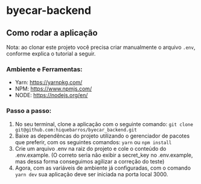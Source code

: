 # byecar-backend

## Como rodar a aplicação

Nota: ao clonar este projeto você precisa criar manualmente o arquivo `.env`, conforme explica o tutorial a seguir.

### Ambiente e Ferramentas:

- Yarn: https://yarnpkg.com/
- NPM: https://www.npmjs.com/
- NODE: https://nodejs.org/en/

### Passo a passo:

1. No seu terminal, clone a aplicação com o seguinte comando: `git clone git@github.com:hiquebarros/byecar_backend.git`
2. Baixe as dependêncas do projeto utilizando o gerenciador de pacotes que preferir, com os seguintes comandos:
   `yarn`
   ou
   `npm install`
3. Crie um arquivo .env na raiz do projeto e cole o conteúdo do .env.example. (O correto seria não exibir a secret_key no .env.example, mas dessa forma conseguimos agilizar a correção do teste)
4. Agora, com as variáveis de ambiente já configuradas, com o comando `yarn dev` sua aplicação deve ser iniciada na porta local 3000.
